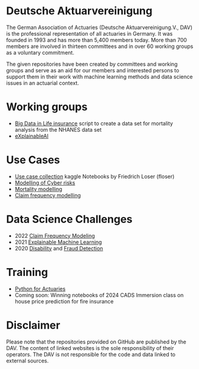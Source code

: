 # Deutsche Aktuarvereinigung

The German Association of Actuaries (Deutsche Aktuarvereinigung.V., DAV) is the professional representation of all actuaries in Germany. 
It was founded in 1993 and has more than 5,400 members today. More than 700 members are involved in thirteen committees and in over 60 working 
groups as a voluntary commitment.

The given repositories have been created by committees and working groups and serve as an aid for our members and interested persons to support them 
in their work with machine learning methods and data science issues in an actuarial context.

# Working groups

- [Big Data in Life insurance](https://github.com/DeutscheAktuarvereinigung/Deriving-NHANES-data-set-CDC-for-mortality-analysis) script to create a 
data set for mortality analysis from the NHANES data set  
- [eXplainableAI](https://github.com/DeutscheAktuarvereinigung/WorkingGroup_eXplainableAI_Notebooks)  

# Use Cases

- [Use case collection](https://github.com/DeutscheAktuarvereinigung/ADS_Use_Cases) kaggle Notebooks by Friedrich Loser (floser)  
- [Modelling of Cyber risks](https://github.com/DeutscheAktuarvereinigung/Use-Case-zur-Modellierung-von-Cyberrisiken)  
- [Mortality modelling](https://github.com/DeutscheAktuarvereinigung/Mortality_Modeling)  
- [Claim frequency modelling](https://github.com/DeutscheAktuarvereinigung/claim_frequency)  

# Data Science Challenges

- 2022 [Claim Frequency Modeling](https://github.com/DeutscheAktuarvereinigung/Data_Science_Challenge_2022_Python-Notebook_zur_Erstellung_von_Schadenhaeufigkeitsmodellen)
- 2021 [Explainable Machine Learning](https://github.com/DeutscheAktuarvereinigung/Data-Science-Challenge2021_Explainable-Machine-Learning)
- 2020 [Disability](https://github.com/DeutscheAktuarvereinigung/Data_Science_Challenge_2020_Berufsunfaehigkeit) and 
[Fraud Detection](https://github.com/DeutscheAktuarvereinigung/Data_Science_Challenge_2020_Betrugserkennung)

# Training

- [Python for Actuaries](https://github.com/DeutscheAktuarvereinigung/Python_fuer_Aktuare)
- Coming soon: Winning notebooks of 2024 CADS Immersion class on house price prediction for fire insurance

# Disclaimer

Please note that the repositories provided on GitHub are published by the DAV. The content of linked websites is the sole responsibility 
of their operators. The DAV is not responsible for the code and data linked to external sources.
